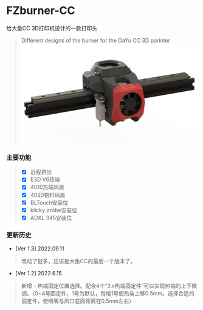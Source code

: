 # FZburner-CC
给大鱼CC 3D打印机设计的一款打印头
> Different designs of the burner for the DaYu CC 3D parinter
![FZburner-CC](Images-效果图/FZburner-CC.png)

### 主要功能
> - [x] 近程挤出
> - [x] E3D V6热端
> - [x] 4010热端风扇
> - [x] 4020物料风扇
> - [x] BLTouch安装位
> - [x] klicky probe安装位
> - [x] ADXL 345安装位

### 更新历史
- [Ver 1.3] 2022.09.11
 > 改动了挺多，应该是大鱼CC的最后一个版本了。

- [Ver 1.2] 2022.6.15
 > 新增 - 热端固定位置选择。配合4个“3.x热端固定件”可以实现热端的上下微调。（0~4号固定件，1号为默认，每增1号使热端上移0.5mm。选择合适的固定件，使喷嘴与风口底面距离在0.5mm左右）

